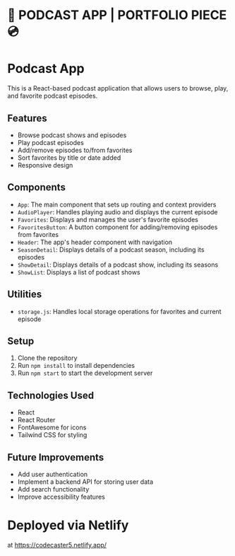 # 🎵 PODCAST APP | PORTFOLIO PIECE 💿
# Podcast App

This is a React-based podcast application that allows users to browse, play, and favorite podcast episodes.

## Features

- Browse podcast shows and episodes
- Play podcast episodes
- Add/remove episodes to/from favorites
- Sort favorites by title or date added
- Responsive design

## Components

- `App`: The main component that sets up routing and context providers
- `AudioPlayer`: Handles playing audio and displays the current episode
- `Favorites`: Displays and manages the user's favorite episodes
- `FavoritesButton`: A button component for adding/removing episodes from favorites
- `Header`: The app's header component with navigation
- `SeasonDetail`: Displays details of a podcast season, including its episodes
- `ShowDetail`: Displays details of a podcast show, including its seasons
- `ShowList`: Displays a list of podcast shows

## Utilities

- `storage.js`: Handles local storage operations for favorites and current episode

## Setup

1. Clone the repository
2. Run `npm install` to install dependencies
3. Run `npm start` to start the development server

## Technologies Used

- React
- React Router
- FontAwesome for icons
- Tailwind CSS for styling

## Future Improvements

- Add user authentication
- Implement a backend API for storing user data
- Add search functionality
- Improve accessibility features

# Deployed via Netlify

at https://codecaster5.netlify.app/
